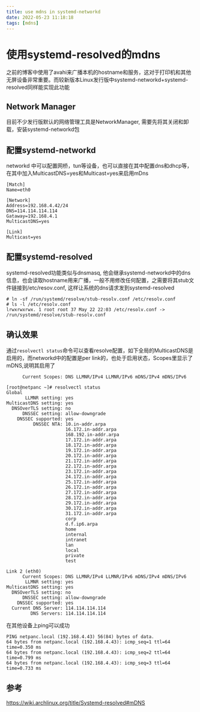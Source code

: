 ```yaml
---
title: use mdns in systemd-networkd
date: 2022-05-23 11:18:18
tags: [mdns]
---
```


# 使用systemd-resolved的mdns

之前的博客中使用了avahi来广播本机的hostname和服务，这对于打印机和其他无屏设备非常重要。而较新版本Linux发行版中systemd-networkd+systemd-resolved同样能实现此功能

## Network Manager

目前不少发行版默认的网络管理工具是NetworkManager, 需要先将其关闭和卸载，安装systemd-networkd包

## 配置systemd-networkd

networkd 中可以配置网桥，tun等设备，也可以直接在其中配置dns和dhcp等，在其中加入MulticastDNS=yes和Multicast=yes来启用mDns
```
[Match]
Name=eth0

[Network]
Address=192.168.4.42/24
DNS=114.114.114.114
Gataway=192.168.4.1
MulticastDNS=yes

[Link]
Multicast=yes
```

## 配置systemd-resolved

systemd-resolved功能类似与dnsmasq, 他会继承systemd-networkd中的dns信息，也会读取hostname用来广播，一般不用修改任何配置，之需要将其stub文件链接到/etc/resov.conf, 这样让系统的dns请求发到systemd-resolved

```
# ln -sf /run/systemd/resolve/stub-resolv.conf /etc/resolv.conf
# ls -l /etc/resolv.conf
lrwxrwxrwx. 1 root root 37 May 22 22:03 /etc/resolv.conf -> /run/systemd/resolve/stub-resolv.conf
```

## 确认效果

通过`resolvectl status`命令可以查看resolve配置，如下全局的MulticastDNS是启用的，而networkd中的配置是per link的，也处于启用状态，Scopes里显示了mDNS,说明其启用了  

```
      Current Scopes: DNS LLMNR/IPv4 LLMNR/IPv6 mDNS/IPv4 mDNS/IPv6
```

```
[root@netpanc ~]# resolvectl status
Global
       LLMNR setting: yes
MulticastDNS setting: yes
  DNSOverTLS setting: no
      DNSSEC setting: allow-downgrade
    DNSSEC supported: yes
          DNSSEC NTA: 10.in-addr.arpa
                      16.172.in-addr.arpa
                      168.192.in-addr.arpa
                      17.172.in-addr.arpa
                      18.172.in-addr.arpa
                      19.172.in-addr.arpa
                      20.172.in-addr.arpa
                      21.172.in-addr.arpa
                      22.172.in-addr.arpa
                      23.172.in-addr.arpa
                      24.172.in-addr.arpa
                      25.172.in-addr.arpa
                      26.172.in-addr.arpa
                      27.172.in-addr.arpa
                      28.172.in-addr.arpa
                      29.172.in-addr.arpa
                      30.172.in-addr.arpa
                      31.172.in-addr.arpa
                      corp
                      d.f.ip6.arpa
                      home
                      internal
                      intranet
                      lan
                      local
                      private
                      test

Link 2 (eth0)
      Current Scopes: DNS LLMNR/IPv4 LLMNR/IPv6 mDNS/IPv4 mDNS/IPv6
       LLMNR setting: yes
MulticastDNS setting: yes
  DNSOverTLS setting: no
      DNSSEC setting: allow-downgrade
    DNSSEC supported: yes
  Current DNS Server: 114.114.114.114
         DNS Servers: 114.114.114.114
```

在其他设备上ping可以成功

```
PING netpanc.local (192.168.4.43) 56(84) bytes of data.
64 bytes from netpanc.local (192.168.4.43): icmp_seq=1 ttl=64 time=0.350 ms
64 bytes from netpanc.local (192.168.4.43): icmp_seq=2 ttl=64 time=0.799 ms
64 bytes from netpanc.local (192.168.4.43): icmp_seq=3 ttl=64 time=0.733 ms
```

## 参考

https://wiki.archlinux.org/title/Systemd-resolved#mDNS
